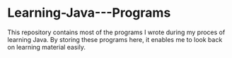 # Learning-Java---Programs
This repository contains most of the programs I wrote during my proces of learning Java.
By storing these programs here, it enables me to look back on learning material easily. 
